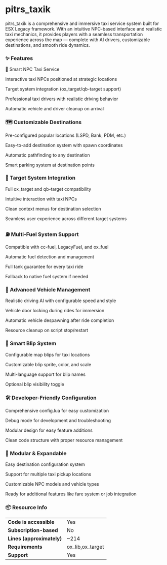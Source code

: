 # pitrs_taxik

pitrs_taxik is a comprehensive and immersive taxi service system built for ESX Legacy framework. With an intuitive NPC-based interface and realistic taxi mechanics, it provides players with a seamless transportation experience across the map — complete with AI drivers, customizable destinations, and smooth ride dynamics.



### ✨ Features
🚖 Smart NPC Taxi Service

Interactive taxi NPCs positioned at strategic locations

Target system integration (ox_target/qb-target support)

Professional taxi drivers with realistic driving behavior

Automatic vehicle and driver cleanup on arrival

### 🗺️ Customizable Destinations

Pre-configured popular locations (LSPD, Bank, PDM, etc.)

Easy-to-add destination system with spawn coordinates

Automatic pathfinding to any destination

Smart parking system at destination points

### 🎯 Target System Integration

Full ox_target and qb-target compatibility

Intuitive interaction with taxi NPCs

Clean context menus for destination selection

Seamless user experience across different target systems

### ⛽ Multi-Fuel System Support

Compatible with cc-fuel, LegacyFuel, and ox_fuel

Automatic fuel detection and management

Full tank guarantee for every taxi ride

Fallback to native fuel system if needed

### 🔧 Advanced Vehicle Management

Realistic driving AI with configurable speed and style

Vehicle door locking during rides for immersion

Automatic vehicle despawning after ride completion

Resource cleanup on script stop/restart

### 📍 Smart Blip System

Configurable map blips for taxi locations

Customizable blip sprite, color, and scale

Multi-language support for blip names

Optional blip visibility toggle

### 🛠️ Developer-Friendly Configuration

Comprehensive config.lua for easy customization

Debug mode for development and troubleshooting

Modular design for easy feature additions

Clean code structure with proper resource management

### 🧩 Modular & Expandable

Easy destination configuration system

Support for multiple taxi pickup locations

Customizable NPC models and vehicle types

Ready for additional features like fare system or job integration



### 📦 Resource Info

|||
| --- | --- |
|**Code is accessible**|Yes|
|**Subscription-based**|No|
|**Lines (approximately)**|~214|
|**Requirements**|ox_lib,ox_target|
|**Support**|Yes|
